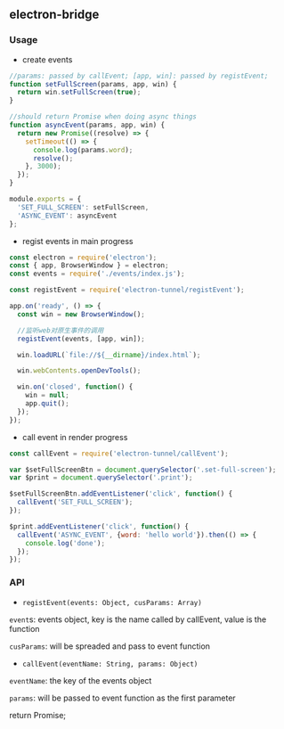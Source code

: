 ## electron-bridge

### Usage

* create events

```javascript
//params: passed by callEvent; [app, win]: passed by registEvent;
function setFullScreen(params, app, win) {
  return win.setFullScreen(true);
}

//should return Promise when doing async things
function asyncEvent(params, app, win) {
  return new Promise((resolve) => {
    setTimeout(() => {
      console.log(params.word);
      resolve();
    }, 3000);
  });
}

module.exports = {
  'SET_FULL_SCREEN': setFullScreen,
  'ASYNC_EVENT': asyncEvent
};
```

* regist events in main progress

```javascript
const electron = require('electron');
const { app, BrowserWindow } = electron;
const events = require('./events/index.js');

const registEvent = require('electron-tunnel/registEvent');

app.on('ready', () => {
  const win = new BrowserWindow();

  //监听web对原生事件的调用
  registEvent(events, [app, win]);

  win.loadURL(`file://${__dirname}/index.html`);

  win.webContents.openDevTools();

  win.on('closed', function() {
    win = null;
    app.quit();
  });
});

```

* call event in render progress

```javascript
const callEvent = require('electron-tunnel/callEvent');

var $setFullScreenBtn = document.querySelector('.set-full-screen');
var $print = document.querySelector('.print');

$setFullScreenBtn.addEventListener('click', function() {
  callEvent('SET_FULL_SCREEN');
});

$print.addEventListener('click', function() {
  callEvent('ASYNC_EVENT', {word: 'hello world'}).then(() => {
    console.log('done');
  });
});
```



### API

* `registEvent(events: Object, cusParams: Array)`

`event`s: events object, key is the name called by  callEvent, value is the function

`cusParams`: will be spreaded and pass to event function

* `callEvent(eventName: String, params: Object)`

`eventName`: the key of the events object

`params`: will be passed to event function as the first parameter

return Promise;
